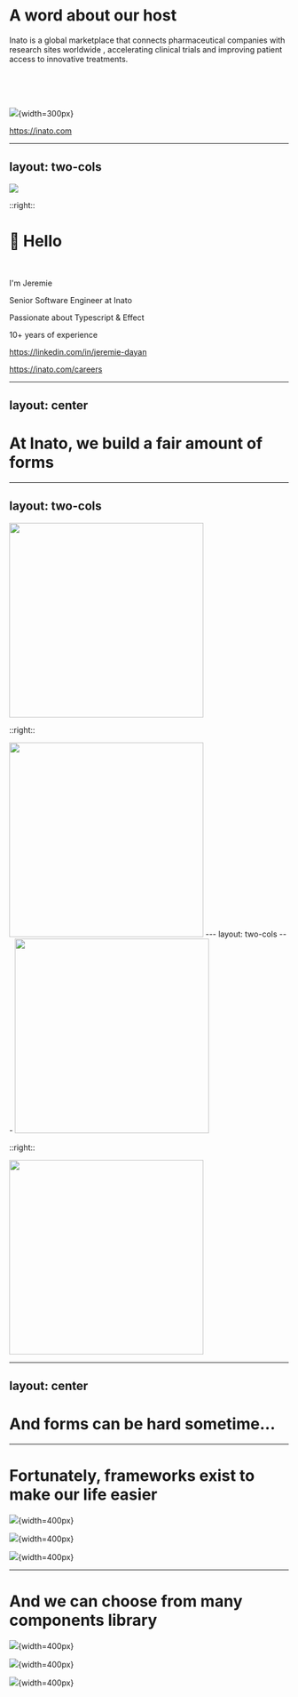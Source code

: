 
# A word about our host




<v-click> Inato is a global marketplace </v-click> <v-click> that connects pharmaceutical companies with research sites worldwide</v-click> <v-click>, accelerating clinical trials and improving patient access to innovative treatments.</v-click>

<br>
<br>
<br>

![](/inato.png){width=300px}

https://inato.com

---
layout: two-cols
---
<img src="/me.jpg" class="rounded-full h-[300px] w-[300px] center mt-[70px]"/>

::right::

# 👋 Hello
<br>

I'm Jeremie

Senior Software Engineer at Inato

Passionate about Typescript & Effect

10+ years of experience

https://linkedin.com/in/jeremie-dayan

https://inato.com/careers

---
layout: center
---

# At Inato, we build a fair amount of forms

---
layout: two-cols
---

<img src="/form1.png" width=350 class="border rounded"/>

::right::

<img src="/form2.png" width=350 class="border rounded"/>
---
layout: two-cols
---

<img src="/form3.png" width=350 class="border rounded"/>

::right::

<img src="/form4.png" width=350 class="border rounded"/>

---
layout: center
---

# And forms can be hard sometime...

---

# Fortunately, frameworks exist to make our life easier
<div />

![](/reacthookform.png){width=400px}


![](/mantine.svg){width=400px}


![](/tanstackform.png){width=400px}

---

# And we can choose from many components library
<div />

![](/shadcn.png){width=400px}

![](/mantine.svg){width=400px}

![](/antd.png){width=400px}

